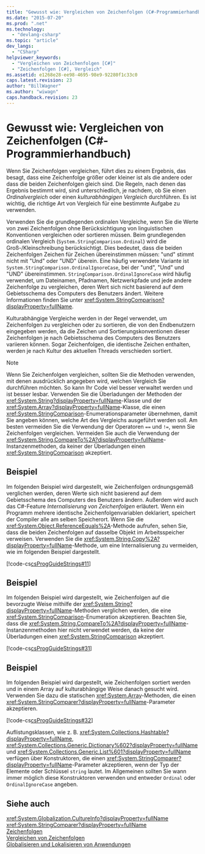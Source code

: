 ```yaml
---
title: "Gewusst wie: Vergleichen von Zeichenfolgen (C#-Programmierhandbuch) | Microsoft Docs"
ms.date: "2015-07-20"
ms.prod: ".net"
ms.technology: 
  - "devlang-csharp"
ms.topic: "article"
dev_langs: 
  - "CSharp"
helpviewer_keywords: 
  - "Vergleichen von Zeichenfolgen [C#]"
  - "Zeichenfolgen [C#], Vergleich"
ms.assetid: e1268e28-ee98-4695-98e9-92280f1c33c0
caps.latest.revision: 23
author: "BillWagner"
ms.author: "wiwagn"
caps.handback.revision: 23
---
```

# Gewusst wie: Vergleichen von Zeichenfolgen (C#-Programmierhandbuch)
Wenn Sie Zeichenfolgen vergleichen, führt dies zu einem Ergebnis, das besagt, dass eine Zeichenfolge größer oder kleiner ist als die andere oder dass die beiden Zeichenfolgen gleich sind.  Die Regeln, nach denen das Ergebnis bestimmt wird, sind unterschiedlich, je nachdem, ob Sie einen *Ordinalvergleich* oder einen *kulturabhängigen Vergleich* durchführen.  Es ist wichtig, die richtige Art von Vergleich für eine bestimmte Aufgabe zu verwenden.  
  
 Verwenden Sie die grundlegenden ordinalen Vergleiche, wenn Sie die Werte von zwei Zeichenfolgen ohne Berücksichtigung von linguistischen Konventionen vergleichen oder sortieren müssen.  Beim grundlegenden ordinalen Vergleich \(`System.StringComparison.Ordinal`\) wird die Groß\-\/Kleinschreibung berücksichtigt. Dies bedeutet, dass die beiden Zeichenfolgen Zeichen für Zeichen übereinstimmen müssen: "und" stimmt nicht mit "Und" oder "UND" überein.  Eine häufig verwendete Variante ist `System.StringComparison.OrdinalIgnoreCase`, bei der "und", "Und" und "UND" übereinstimmen.  `StringComparison.OrdinalIgnoreCase` wird häufig verwendet, um Dateinamen, Pfadnamen, Netzwerkpfade und jede andere Zeichenfolge zu vergleichen, deren Wert sich nicht basierend auf dem Gebietsschema des Computers des Benutzers ändert.  Weitere Informationen finden Sie unter <xref:System.StringComparison?displayProperty=fullName>.  
  
 Kulturabhängige Vergleiche werden in der Regel verwendet, um Zeichenfolgen zu vergleichen oder zu sortieren, die von den Endbenutzern eingegeben werden, da die Zeichen und Sortierungskonventionen dieser Zeichenfolgen je nach Gebietsschema des Computers des Benutzers variieren können.  Sogar Zeichenfolgen, die identische Zeichen enthalten, werden je nach Kultur des aktuellen Threads verschieden sortiert.  
  
> [!NOTE]
>  Wenn Sie Zeichenfolgen vergleichen, sollten Sie die Methoden verwenden, mit denen ausdrücklich angegeben wird, welchen Vergleich Sie durchführen möchten.  So kann Ihr Code viel besser verwaltet werden und ist besser lesbar.  Verwenden Sie die Überladungen der Methoden der <xref:System.String?displayProperty=fullName>\-Klasse und der <xref:System.Array?displayProperty=fullName>\-Klasse, die einen <xref:System.StringComparison>\-Enumerationsparameter übernehmen, damit Sie angeben können, welche Art des Vergleichs ausgeführt werden soll.  Am besten vermeiden Sie die Verwendung der Operatoren `==` und `!=`, wenn Sie Zeichenfolgen vergleichen.  Vermeiden Sie auch die Verwendung der <xref:System.String.CompareTo%2A?displayProperty=fullName>\-Instanzenmethoden, da keiner der Überladungen einen <xref:System.StringComparison> akzeptiert.  
  
## Beispiel  
 Im folgenden Beispiel wird dargestellt, wie Zeichenfolgen ordnungsgemäß verglichen werden, deren Werte sich nicht basierend auf dem Gebietsschema des Computers des Benutzers ändern.  Außerdem wird auch das C\#\-Feature *Internalisierung von Zeichenfolgen* erläutert.  Wenn ein Programm mehrere identische Zeichenfolgenvariablen deklariert, speichert der Compiler alle am selben Speicherort.  Wenn Sie die <xref:System.Object.ReferenceEquals%2A>\-Methode aufrufen, sehen Sie, dass die beiden Zeichenfolgen auf dasselbe Objekt im Arbeitsspeicher verweisen.  Verwenden Sie die <xref:System.String.Copy%2A?displayProperty=fullName>\-Methode, um eine Internalisierung zu vermeiden, wie im folgenden Beispiel dargestellt.  
  
 [!code-cs[csProgGuideStrings#11](../../../csharp/programming-guide/strings/codesnippet/csharp/CSRefStrings/Strings.cs#11)]  
  
## Beispiel  
 Im folgenden Beispiel wird dargestellt, wie Zeichenfolgen auf die bevorzugte Weise mithilfe der <xref:System.String?displayProperty=fullName>\-Methoden verglichen werden, die eine <xref:System.StringComparison>\-Enumeration akzeptieren.  Beachten Sie, dass die <xref:System.String.CompareTo%2A?displayProperty=fullName>\-Instanzenmethoden hier nicht verwendet werden, da keine der Überladungen einen <xref:System.StringComparison> akzeptiert.  
  
 [!code-cs[csProgGuideStrings#31](../../../csharp/programming-guide/strings/codesnippet/csharp/CSRefStrings/Strings.cs#31)]  
  
## Beispiel  
 Im folgenden Beispiel wird dargestellt, wie Zeichenfolgen sortiert werden und in einem Array auf kulturabhängige Weise danach gesucht wird. Verwenden Sie dazu die statischen <xref:System.Array>\-Methoden, die einen <xref:System.StringComparer?displayProperty=fullName>\-Parameter akzeptieren.  
  
 [!code-cs[csProgGuideStrings#32](../../../csharp/programming-guide/strings/codesnippet/csharp/CSRefStrings/Strings.cs#32)]  
  
 Auflistungsklassen, wie z. B. <xref:System.Collections.Hashtable?displayProperty=fullName>, <xref:System.Collections.Generic.Dictionary%602?displayProperty=fullName> und <xref:System.Collections.Generic.List%601?displayProperty=fullName> verfügen über Konstruktoren, die einen <xref:System.StringComparer?displayProperty=fullName>\-Parameter akzeptieren, wenn der Typ der Elemente oder Schlüssel `string` lautet.  Im Allgemeinen sollten Sie wann immer möglich diese Konstruktoren verwenden und entweder `Ordinal` oder `OrdinalIgnoreCase` angeben.  
  
## Siehe auch  
 <xref:System.Globalization.CultureInfo?displayProperty=fullName>   
 <xref:System.StringComparer?displayProperty=fullName>   
 [Zeichenfolgen](../../../csharp/programming-guide/strings/index.md)   
 [Vergleichen von Zeichenfolgen](../Topic/Comparing%20Strings%20in%20the%20.NET%20Framework.md)   
 [Globalisieren und Lokalisieren von Anwendungen](/visual-studio/ide/globalizing-and-localizing-applications)